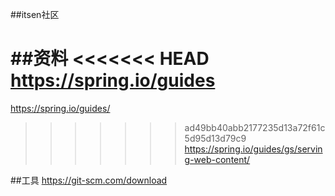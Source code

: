 ##itsen社区

##资料
<<<<<<< HEAD
https://spring.io/guides  
=======
https://spring.io/guides/
>>>>>>> ad49bb40abb2177235d13a72f61c5d95d13d79c9
https://spring.io/guides/gs/serving-web-content/

##工具
https://git-scm.com/download